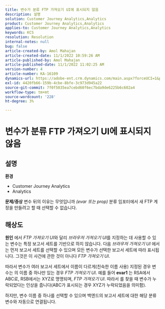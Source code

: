 ```yaml
---
title: 변수가 분류 FTP 가져오기 UI에 표시되지 않음
description: 설명
solution: Customer Journey Analytics,Analytics
product: Customer Journey Analytics,Analytics
applies-to: Customer Journey Analytics,Analytics
keywords: KCS
resolution: Resolution
internal-notes: null
bug: false
article-created-by: Amol Mahajan
article-created-date: 11/1/2022 10:59:26 AM
article-published-by: Amol Mahajan
article-published-date: 11/1/2022 11:02:25 AM
version-number: 4
article-number: KA-16109
dynamics-url: https://adobe-ent.crm.dynamics.com/main.aspx?forceUCI=1&pagetype=entityrecord&etn=knowledgearticle&id=5dd8dc3b-d459-ed11-9561-6045bd006a22
exl-id: 4420fb66-159b-4cbe-8bfe-3c973d945a22
source-git-commit: 7f0f5035ea7cebd60f6ec7bda9de6225b6c602a4
workflow-type: tm+mt
source-wordcount: '228'
ht-degree: 3%

---
```


# 변수가 분류 FTP 가져오기 UI에 표시되지 않음

## 설명

<b>환경</b>
- Customer Journey Analytics
- Analytics



<b>문제/증상</b>
변수 뒤의 이유는 무엇입니까 *(evar 또는 prop)* 분류 임포터에서 새 FTP 계정을 만들려고 할 때 선택할 수 없습니다.


## 해상도

<b>원인</b>
에서 *FTP 가져오기 UI*&#x200B;와 달리 *브라우저 가져오기 UI*&#x200B;를 지정하는 데 사용할 수 있는 변수는 특정 보고서 세트를 기반으로 하지 않습니다. 다음 *브라우저 가져오기 UI* 에서는 먼저 보고서 세트를 선택할 수 있으며 모든 변수가 선택한 보고서 세트에 따라 표시됩니다. 그것은 이 사건에 관한 것이 아니다 *FTP 가져오기 UI*.

따라서 변수가 여러 보고서 세트에서 이름이 다르게(친숙한 이름 사용) 지정된 경우 변수는 의 이름 중 하나만 있는 경우 *FTP 가져오기 UI*. 예를 들어 <b>evar1</b> 는 RSA에서 ABC로, RSB에서는 XYZ로 명명되며, *FTP 가져오기 UI*. 따라서 를 찾을 때 변수가 누락되었다는 인상을 줍니다(ABC가 표시되는 경우 XYZ가 누락되었음을 의미함).

하지만, 변수 이름 중 하나를 선택할 수 있으며 백엔드의 보고서 세트에 대한 해당 분류 변수와 자동으로 연결됩니다.
